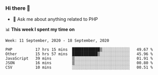### Hi there 👋

<!--
**mustafaculban/mustafaculban** is a ✨ _special_ ✨ repository because its `README.md` (this file) appears on your GitHub profile.

Here are some ideas to get you started:

- 🌱 I’m currently learning ...
- 👯 I’m looking to collaborate on ...
- 🤔 I’m looking for help with ...
- 📫 How to reach me: ...
- 😄 Pronouns: ...
- ⚡ Fun fact: ...

-->
- 💬 Ask me about anything related to PHP


📊 **This week I spent my time on**
<!--START_SECTION:waka-->
```text
Week: 11 September, 2020 - 18 September, 2020

PHP          17 hrs 15 mins  ████████████▒░░░░░░░░░░░░   49.67 % 
Other        15 hrs 57 mins  ███████████▒░░░░░░░░░░░░░   45.96 % 
JavaScript   39 mins         ▒░░░░░░░░░░░░░░░░░░░░░░░░   01.91 % 
JSON         16 mins         ▒░░░░░░░░░░░░░░░░░░░░░░░░   00.80 % 
CSV          10 mins         ░░░░░░░░░░░░░░░░░░░░░░░░░   00.51 % 
```
<!--END_SECTION:waka-->
